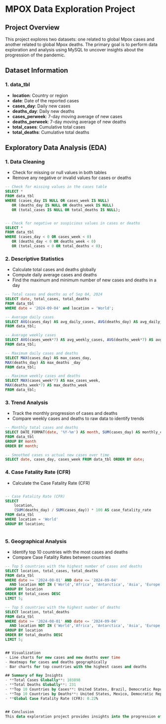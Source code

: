 
# MPOX Data Exploration Project

## Project Overview
This project explores two datasets: one related to global Mpox cases and another related to global Mpox deaths. The primary goal is to perform data exploration and analysis using MySQL to uncover insights about the progression of the pandemic.

## Dataset Information
### 1. data_tbl
- **location**: Country or region
- **date**: Date of the reported cases
- **cases_day**: Daily new cases
- **deaths_day**: Daily new deaths
- **cases_perweek**: 7-day moving average of new cases
- **deaths_perweek**: 7-day moving average of new deaths
- **total_cases**: Cumulative total cases
- **total_deaths**: Cumulative total deaths


## Exploratory Data Analysis (EDA)

### 1. Data Cleaning
- Check for missing or null values in both tables
- Remove any negative or invalid values for cases or deaths
```sql
-- Check for missing values in the cases table
SELECT * 
FROM data_tbl 
WHERE (cases_day IS NULL OR cases_week IS NULL)
   OR (deaths_day IS NULL OR deaths_week IS NULL)
   OR (total_cases IS NULL OR total_deaths IS NULL);


-- Check for negative or suspicious values in cases or deaths
SELECT * 
FROM data_tbl 
WHERE (cases_day < 0 OR cases_week < 0)
   OR (deaths_day < 0 OR deaths_week < 0)
   OR (total_cases < 0 OR total_deaths < 0);

```

### 2. Descriptive Statistics
- Calculate total cases and deaths globally
- Compute daily average cases and deaths
- Find the maximum and minimum number of new cases and deaths in a day
```sql
-- Total cases and deaths as of Sep 04, 2024
SELECT date, total_cases, total_deaths
FROM data_tbl
WHERE date = '2024-09-04' and location = 'World';

-- Average daily cases
SELECT AVG(cases_day) AS avg_daily_cases, AVG(deaths_day) AS avg_daily_deaths
FROM data_tbl;

-- Average weekly cases
SELECT AVG(cases_week*7) AS avg_weekly_cases, AVG(deaths_week*7) AS avg_weekly_deaths
FROM data_tbl;

-- Maximum daily cases and deaths
SELECT MAX(cases_day) AS max_cases_day,
MAX(deaths_day) AS max_deaths _day
FROM data_tbl;

-- Maximum weekly cases and deaths
SELECT MAX(cases_week*7) AS max_cases_week,
MAX(deaths_week*7) AS max_deaths_week
FROM data_tbl;
```

### 3. Trend Analysis
- Track the monthly progression of cases and deaths
- Compare weekly cases and deaths to raw data to identify trends
```sql
-- Monthly total cases and deaths
SELECT DATE_FORMAT(date, '%Y-%m') AS month, SUM(cases_day) AS monthly_cases, SUM(deaths_day) AS monthly_deaths
FROM data_tbl
GROUP BY month
ORDER BY month;

-- Smoothed cases vs actual new cases over time
SELECT date, cases_day, cases_week FROM data_tbl ORDER BY date;
```

### 4. Case Fatality Rate (CFR)
- Calculate the Case Fatality Rate (CFR)
```sql

-- Case Fatality Rate (CFR)
SELECT 
    location, 
    (SUM(deaths_day) / SUM(cases_day)) * 100 AS case_fatality_rate
FROM data_tbl
WHERE location = 'World'
GROUP BY location;
    
```

### 5. Geographical Analysis
- Identify top 10 countries with the most cases and deaths
- Compare Case Fatality Rates between countries
```sql
-- Top 5 countries with the highest number of cases and deaths
SELECT location, total_cases, total_deaths
FROM data_tbl
WHERE date >= '2024-08-01' AND date <= '2024-09-04'
  AND location NOT IN ('World','Africa', 'Antarctica', 'Asia', 'Europe', 'North America', 'Australia', 'South America')
GROUP BY location
ORDER BY total_cases DESC
LIMIT 5;

-- Top 5 countries with the highest number of deaths
SELECT location, total_deaths
FROM data_tbl
WHERE date >= '2024-08-01' AND date <= '2024-09-04'
  AND location NOT IN ('World','Africa', 'Antarctica', 'Asia', 'Europe', 'North America', 'Australia', 'South America')
GROUP BY location
ORDER BY total_deaths DESC
LIMIT 5;


## Visualization
- Line charts for new cases and new deaths over time
- Heatmaps for cases and deaths geographically
- Bar charts for top countries with the highest cases and deaths

## Summary of Key Insights
- **Total Cases Globally**: 103898
- **Total Deaths Globally**: 231
- **Top 10 Countries by Cases**: United States, Brazil, Democratic Republic of Congo, Colombia, Mexico
- **Top 10 Countries by Deaths**: United States, Mexico, Democratic Republic of Congo, Peru, Brazil
- **Global Case Fatality Rate (CFR): 0.22%


## Conclusion
This data exploration project provides insights into the progression of Mpox across the world, highlighting the hardest-hit regions, global trends, and potential correlations between cases and deaths.
